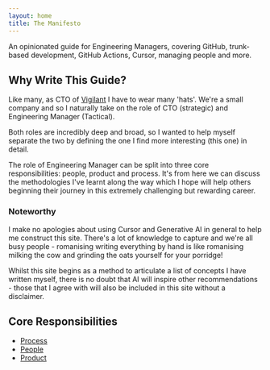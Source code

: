 ```yaml
---
layout: home
title: The Manifesto
---
```


An opinionated guide for Engineering Managers, covering GitHub,
trunk-based development, GitHub Actions, Cursor, managing people
and more.

<!-- markdownlint-disable MD002 -->
## Why Write This Guide?
<!-- markdownlint-enable MD002 -->

Like many, as CTO of [Vigilant](https://vigilantapps.com)
I have to wear many 'hats'. We're a small company and so I naturally
take on the role of CTO (strategic) and Engineering Manager (Tactical).

Both roles are incredibly deep and broad, so I wanted to help myself
separate the two by defining the one I find more interesting (this one)
in detail.

The role of Engineering Manager can be split into three core
responsibilities: people, product and process. It's from here we can
discuss the methodologies I've learnt along the way which I hope will
help others beginning their journey in this extremely challenging
but rewarding career.

### Noteworthy

I make no apologies about using Cursor and Generative AI in general to
help me construct this site. There's a lot of knowledge to capture and
we're all busy people - romanising writing everything by hand is like
romanising milking the cow and grinding the oats yourself for your porridge!

Whilst this site begins as a method to articulate a list of concepts I
have written myself, there is no doubt that AI will inspire other
recommendations - those that I agree with will also be included in this site
without a disclaimer.

## Core Responsibilities

- [Process](process.md)
- [People](people.md)
- [Product](product.md)
